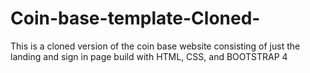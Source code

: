 # Coin-base-template-Cloned-
This is a cloned version of the coin base website consisting of  just the landing and sign in page build with HTML, CSS, and BOOTSTRAP 4
